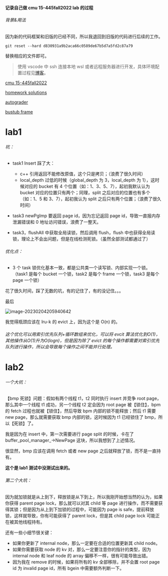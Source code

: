 #### 记录自己做 cmu 15-445fall2022 lab 的过程

###### 背景&用法

因为新的代码框架和旧版的已经不同，所以我退回到旧版的代码进行后续的工作。

```
git reset --hard d830931a9b2aca66c0589de67b5d7a5fd2c87a79
```

替换相应的文件即可。

>使用 vscode 中 ssh 连接本地 wsl 或者远程服务器进行开发，具体环境配置过程见[博客](https://zhuanlan.zhihu.com/p/592802373)。

[cmu 15-445fall2022](https://15445.courses.cs.cmu.edu/fall2022/schedule.html)

[homework solutions](https://15445.courses.cs.cmu.edu/fall2022/assignments.html)

[autograder](https://www.gradescope.com/)

[bustub frame](https://github.com/cmu-db/bustub)



# lab1

###### 坑：

- task1 Insert 踩了大：
  - c++ 引用返回不能修改原值，这个只是拷贝；（浪费了很久时间）
  - local_depth 过低的时候（global_depth 为 3，local_depth 为 1），这时候对应的 bucket 有 4 个位置（如：1、3、5、7），起初我默认认为 bucket 对应的位置只有两个；同理，split 之后对应的位置也有多个（如：1、5 和 3、7），起初我认为 split 之后只有两个位置；（浪费了很久时间）

- task3 newPgImp 要返回 page id，因为忘记返回 page id，导致一直报内存泄漏错误和 0 地址访问错误，浪费了一整天。

- task3，flushAll 中获取全局读锁，然后调用 flush，flush 中也获得全局读锁，理论上不会出问题，但是在线检测死锁。（虽然全部测试都通过了）

###### 优化点：

- 3 个 task 锁优化基本一致，都是公共类一个读写锁、内部实现一个锁。（task1 是每个 bucket 一个锁，task2 是每个 frame 一个锁，task3 是每个 page 一个锁）



花了很久时间，踩了无数的坑，有的记住了，有的没记住。。。

最后

![image-20230204205940642](https://article.biliimg.com/bfs/article/416b8c7084262d22b1cc26114128fa42193f12f3.png)

我觉得瓶颈应该在 lru-k 的 evict 上，因为这个是 O(n) 的。

###### 这个优化可以用索引优先队列+循环数组来优化，可以将 evcit 算法优化到O(1)，其他操作从O(1)升为O(logn)，但是因为除了 evict 的每个操作都需要对索引优先队列进行操作，所以会导致每个操作之间不能并行处理。

# lab2

###### 一个大坑：

【bmp 死锁】问题：假如有两个线程 t1，t2 同时执行 insert 并竞争 root page，那么其中一个线程 t1 成功，另一个线程 t2 定会因为 root page 被【锁住】，bpm 的 fetch 过程也就被【锁住】，然后导致 bpm 内部的锁不能释放；然后 t1 需要 new page，那么就需要获取 bmp 内部的锁，这时候因为 t1 已经锁住了 bmp，所以【死锁】了。

我是因为在 insert 中，第一次需要进行 page split 的时候，卡在了 buffer_pool_manager_->NewPage 这块，所以我想到了上述情况。

很显然，bmp 应该在调用 fetch 或者 new page 之后就释放了锁，而不是一直持有。

**这个是 lab1 测试中没测试出来的。**

###### 第二个大坑：

因为就加锁就是从上到下，释放锁是从下到上，所以我刚开始想当然的认为，如果你获得 parent page lock，那么就可以对其 child 等 page 进行操作，而不需要获得其锁；但是因为从上到下加锁的过程中，可能因为 page is safe，提前释放锁，这样就导致，你有可能获得了 parent lock，但是其 child page lock 可能正在被其他线程持有。



还有一些小细节很关键：

- 如果你更新了 internal node，那么一定要在合适的位置更新其 child node。
- 如果你需要获取 node 的 kv 对，那么一定要注意你的指针的类型，因为 internal node 和 leaf node 的 array 偏移不一样，很有可能导致出错。
- 因为我在 remove 的时候，如果将所有的 kv 全部移除，并不会置 root page id 为 invalid page id，所有 bgein 中需要额外判断一下。
